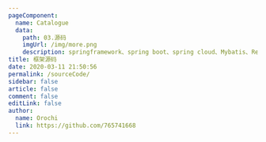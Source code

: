 ```yaml
---
pageComponent:
  name: Catalogue
  data:
    path: 03.源码
    imgUrl: /img/more.png
    description: springframework、spring boot、spring cloud、Mybatis、Redission、xxl-job...等源码解读目录
title: 框架源码
date: 2020-03-11 21:50:56
permalink: /sourceCode/
sidebar: false
article: false
comment: false
editLink: false
author:
  name: Orochi
  link: https://github.com/765741668
---
```

